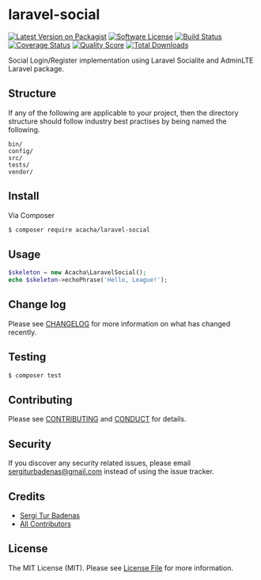 # laravel-social

[![Latest Version on Packagist][ico-version]][link-packagist]
[![Software License][ico-license]](LICENSE.md)
[![Build Status][ico-travis]][link-travis]
[![Coverage Status][ico-scrutinizer]][link-scrutinizer]
[![Quality Score][ico-code-quality]][link-code-quality]
[![Total Downloads][ico-downloads]][link-downloads]

Social Login/Register implementation using Laravel Socialite and AdminLTE Laravel package.

## Structure

If any of the following are applicable to your project, then the directory structure should follow industry best practises by being named the following.

```
bin/        
config/
src/
tests/
vendor/
```


## Install

Via Composer

``` bash
$ composer require acacha/laravel-social
```

## Usage

``` php
$skeleton = new Acacha\LaravelSocial();
echo $skeleton->echoPhrase('Hello, League!');
```

## Change log

Please see [CHANGELOG](CHANGELOG.md) for more information on what has changed recently.

## Testing

``` bash
$ composer test
```

## Contributing

Please see [CONTRIBUTING](CONTRIBUTING.md) and [CONDUCT](CONDUCT.md) for details.

## Security

If you discover any security related issues, please email sergiturbadenas@gmail.com instead of using the issue tracker.

## Credits

- [Sergi Tur Badenas][link-author]
- [All Contributors][link-contributors]

## License

The MIT License (MIT). Please see [License File](LICENSE.md) for more information.

[ico-version]: https://img.shields.io/packagist/v/acacha/laravel-social.svg?style=flat-square
[ico-license]: https://img.shields.io/badge/license-MIT-brightgreen.svg?style=flat-square
[ico-travis]: https://img.shields.io/travis/acacha/laravel-social/master.svg?style=flat-square
[ico-scrutinizer]: https://img.shields.io/scrutinizer/coverage/g/acacha/laravel-social.svg?style=flat-square
[ico-code-quality]: https://img.shields.io/scrutinizer/g/acacha/laravel-social.svg?style=flat-square
[ico-downloads]: https://img.shields.io/packagist/dt/acacha/laravel-social.svg?style=flat-square

[link-packagist]: https://packagist.org/packages/acacha/laravel-social
[link-travis]: https://travis-ci.org/acacha/laravel-social
[link-scrutinizer]: https://scrutinizer-ci.com/g/acacha/laravel-social/code-structure
[link-code-quality]: https://scrutinizer-ci.com/g/acacha/laravel-social
[link-downloads]: https://packagist.org/packages/acacha/laravel-social
[link-author]: https://github.com/acacha
[link-contributors]: ../../contributors
